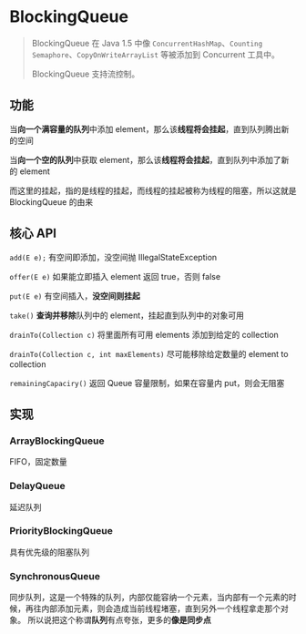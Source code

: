 # BlockingQueue



> BlockingQueue 在 Java 1.5 中像 ``ConcurrentHashMap``、``Counting Semaphore``、``CopyOnWriteArrayList`` 等被添加到 Concurrent 工具中。
>
> BlockingQueue 支持流控制。



## 功能

当**向一个满容量的队列**中添加 element，那么该**线程将会挂起**，直到队列腾出新的空间

当**向一个空的队列**中获取 element，那么该**线程将会挂起**，直到队列中添加了新的 element

而这里的挂起，指的是线程的挂起，而线程的挂起被称为线程的阻塞，所以这就是 BlockingQueue 的由来



## 核心 API

``add(E e);``
有空间即添加，没空间抛 IllegalStateException

``offer(E e)``
如果能立即插入 element 返回 true，否则 false

``put(E e)``
有空间插入，**没空间则挂起**

``take()``
**查询并移除**队列中的 element，挂起直到队列中的对象可用

``drainTo(Collection c)``
将里面所有可用 elements 添加到给定的 collection

``drainTo(Collection c, int maxElements)``
尽可能移除给定数量的 element to collection

``remainingCapaciry()``
返回 Queue 容量限制，如果在容量内 put，则会无阻塞

## 实现
### ArrayBlockingQueue
FIFO，固定数量

### DelayQueue
延迟队列

### PriorityBlockingQueue
具有优先级的阻塞队列

### SynchronousQueue
同步队列，这是一个特殊的队列，内部仅能容纳一个元素，当内部有一个元素的时候，再往内部添加元素，则会造成当前线程堵塞，直到另外一个线程拿走那个对象。
所以说把这个称谓**队列**有点夸张，更多的**像是同步点**